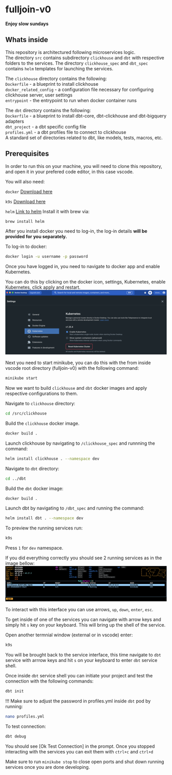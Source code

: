 # fulljoin-v0
**Enjoy slow sundays**

## **Whats inside**

This repository is architectured following microservices logic.  
The directory `src` contains subdirectory `clickhouse` and `dbt` with respective folders to the services.
The directory `clickhouse_spec` and `dbt_spec` contains `helm` templates for launching the services.

The `clickhouse` directory contains the following:  
`Dockerfile` - a blueprint to install clickhouse   
`docker_related_config` - a configuration file necessary for configuring clickhouse server, user settings     
`entrypoint` - the entrypoint to run when docker container runs  

The `dbt` directory contains the following:  
`Dockerfile` - a blueprint to install dbt-core, dbt-clickhouse and dbt-bigquery adapters  
`dbt_project` - a dbt specific config file   
`profiles.yml` - a dbt profiles file to connect to clickhouse  
A standard set of directories related to dbt, like models, tests, macros, etc.

## **Prerequisites**

In order to run this on your machine, you will need to clone this repository, and open it in your prefered code editor, in this case vscode.

You will also need:

`docker` 
[Download here](https://www.docker.com/products/docker-desktop/)  

`k9s` [Download here](https://k9scli.io/topics/install/)

`helm` [Link to helm](https://helm.sh/docs/intro/install/)
Install it with brew via:
```bash
brew install helm
```

After you install docker you need to log-in, the log-in details **will be provided for you separately.**  

To log-in to docker:
```bash
docker login -u username -p password
```

Once you have logged in, you need to navigate to docker app and enable Kubernetes.

You can do this by clicking on the docker icon, settings, Kubernetes, enable Kubernetes, click apply and restart.
![image info](/utils/assets/Screenshot%202023-03-27%20at%2019.31.55.png)

Next you need to start minikube, you can do this with the from inside vscode root directory (fulljoin-v0) with the following command:

```bash
minikube start
```

Now we want to build `clickhouse` and `dbt` docker images and apply respective configurations to them.

Navigate to `clickhouse` directory:
 
```bash
cd /src/clickhouse
``` 

Build the `clickhouse` docker image.

```bash
docker build .
```

Launch clickhouse by navigating to `/clickhouse_spec` and runnning the command:

```bash
helm install clickhouse . --namespace dev
```

Navigate to `dbt` directory:
```bash
cd ../dbt
```

Build the `dbt` docker image:
```bash
docker build .
```

Launch dbt by navigating to `/dbt_spec` and running the command:
```bash
helm install dbt . --namespace dev
```

To preview the running services run:
```bash
k9s
```
Press `1` for `dev` namespace. 

If you did everything correctly you should see 2 running services as in the image bellow:
![image info](/utils/assets/Screenshot%202023-03-27%20at%2019.48.15.png)

To interact with this interface you can use arrows, `up`, `down`, `enter`, `esc`.

To get inside of one of the services you can navigate with arrow keys and simply hit `s` key on your keyboard. This will bring up the shell of the service.  

Open another termnial window (external or in vscode) enter:
```bash
k9s
```
You will be brought back to the service interface, this time navigate to `dbt` service with arrrow keys and hit `s` on your keyboard to enter `dbt` service shell.

Once inside `dbt` service shell you can initiate your project and test the connection with the following commands:
```bash
dbt init
```

!!! Make sure to adjust the password in profiles.yml inside `dbt` pod by running:
```bash
nano profiles.yml
```

To test connection:
```bash
dbt debug
```

You should see [Ok Test Connection] in the prompt.
Once you stopped interacting with the services you can exit them with `ctrl+c` and `ctrl+d`  

Make sure to run `minikube stop` to close open ports and shut down running services once you are done developing. 